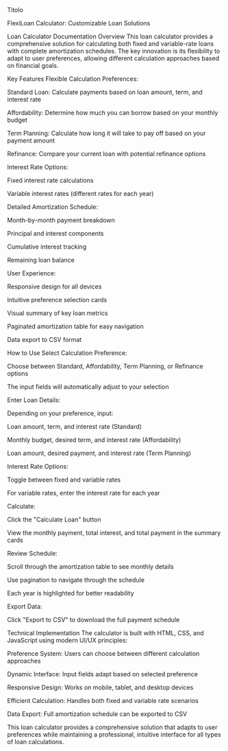 Titolo


FlexiLoan Calculator: Customizable Loan Solutions



Loan Calculator Documentation
Overview
This loan calculator provides a comprehensive solution for calculating both fixed and variable-rate loans with complete amortization schedules. The key innovation is its flexibility to adapt to user preferences, allowing different calculation approaches based on financial goals.

Key Features
Flexible Calculation Preferences:

Standard Loan: Calculate payments based on loan amount, term, and interest rate

Affordability: Determine how much you can borrow based on your monthly budget

Term Planning: Calculate how long it will take to pay off based on your payment amount

Refinance: Compare your current loan with potential refinance options

Interest Rate Options:

Fixed interest rate calculations

Variable interest rates (different rates for each year)

Detailed Amortization Schedule:

Month-by-month payment breakdown

Principal and interest components

Cumulative interest tracking

Remaining loan balance

User Experience:

Responsive design for all devices

Intuitive preference selection cards

Visual summary of key loan metrics

Paginated amortization table for easy navigation

Data export to CSV format

How to Use
Select Calculation Preference:

Choose between Standard, Affordability, Term Planning, or Refinance options

The input fields will automatically adjust to your selection

Enter Loan Details:

Depending on your preference, input:

Loan amount, term, and interest rate (Standard)

Monthly budget, desired term, and interest rate (Affordability)

Loan amount, desired payment, and interest rate (Term Planning)

Interest Rate Options:

Toggle between fixed and variable rates

For variable rates, enter the interest rate for each year

Calculate:

Click the "Calculate Loan" button

View the monthly payment, total interest, and total payment in the summary cards

Review Schedule:

Scroll through the amortization table to see monthly details

Use pagination to navigate through the schedule

Each year is highlighted for better readability

Export Data:

Click "Export to CSV" to download the full payment schedule








Technical Implementation
The calculator is built with HTML, CSS, and JavaScript using modern UI/UX principles:

Preference System: Users can choose between different calculation approaches

Dynamic Interface: Input fields adapt based on selected preference

Responsive Design: Works on mobile, tablet, and desktop devices

Efficient Calculation: Handles both fixed and variable rate scenarios

Data Export: Full amortization schedule can be exported to CSV

This loan calculator provides a comprehensive solution that adapts to user preferences while maintaining a professional, intuitive interface for all types of loan calculations.
